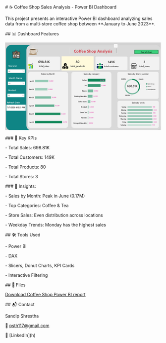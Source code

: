 \# ☕ Coffee Shop Sales Analysis - Power BI Dashboard



This project presents an interactive Power BI dashboard analyzing sales data from a multi-store coffee shop between \*\*January to June 2023\*\*.



\## 📊 Dashboard Features



![Coffee Shop Sales](assets/cofeesales.png)



\### 🔹 Key KPIs

\- Total Sales: 698.81K

\- Total Customers: 149K

\- Total Products: 80

\- Total Stores: 3



\### 🔹 Insights:

\- Sales by Month: Peak in June (0.17M)

\- Top Categories: Coffee \& Tea

\- Store Sales: Even distribution across locations

\- Weekday Trends: Monday has the highest sales



\## 🛠 Tools Used

\- Power BI

\- DAX

\- Slicers, Donut Charts, KPI Cards

\- Interactive Filtering



\## 📁 Files

[Download Coffee Shop Power BI report](pbix/coffee-shop-analysis.pbix)




\## 📬 Contact

Sandip Shrestha    

📧 psth117@gmail.com  

🔗 \[LinkedIn](h)





